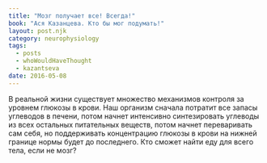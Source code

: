 ```yaml
---
title: "Мозг получает все! Всегда!"
book: "Ася Казанцева. Кто бы мог подумать!"
layout: post.njk
category: neurophysiology
tags:
  - posts
  - whoWouldHaveThought
  - kazantseva
date: 2016-05-08
---
```


В реальной жизни существует множество механизмов контроля за уровнем глюкозы в крови. Наш организм сначала потратит все запасы углеводов в печени, потом начнет интенсивно синтезировать углеводы из всех остальных питательных веществ, потом начнет переваривать сам себя, но поддерживать концентрацию глюкозы в крови на нижней границе нормы будет до последнего. Кто сможет найти еду для всего тела, если не мозг?
